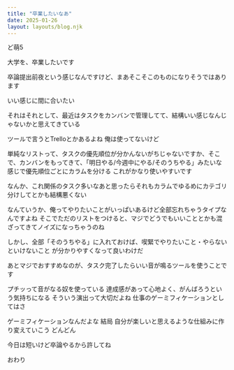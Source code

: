 ```yaml
---
title: "卒業したいなあ"
date: 2025-01-26
layout: layouts/blog.njk
---
```

<p>ど萌5</p>

<p>大学を、卒業したいです</p>

<p>卒論提出前夜という感じなんですけど、まあそこそこのものになりそうではあります</p>

<p>いい感じに間に合いたい</p>

<p>それはそれとして、最近はタスクをカンバンで管理してて、結構いい感じなんじゃないかと思えてきている</p>

<p>ツールで言うとTrelloとかあるよね 俺は使ってないけど</p>

<p>単純なリストって、タスクの優先順位が分かんないがちじゃないですか、そこで、カンバンをもってきて、「明日やる/今週中にやる/そのうちやる」みたいな感じで優先順位ごとにカラムを分ける これがかなり使いやすいです</p>

<p>なんか、これ関係のタスク多いなあと思ったらそれもカラムでゆるめにカテゴリ分けしてとかも結構悪くない</p>

<p>なんていうか、俺ってやりたいことがいっぱいあるけど全部忘れちゃうタイプなんですよね そこでただのリストをつけると、マジでどうでもいいこととかも混ざってきてノイズになっちゃうのね</p>

<p>しかし、全部「そのうちやる」に入れておけば、喫緊でやりたいこと・やらないといけないこと が分かりやすくなって良いわけだ</p>

<p>あとマジでおすすめなのが、タスク完了したらいい音が鳴るツールを使うことです</p>

<p>プチッって音がなる奴を使っている 達成感があって心地よく、がんばろうという気持ちになる そういう演出って大切だよね 仕事のゲーミフィケーションとしてはさ</p>

<p>ゲーミフィケーションなんだよな 結局 自分が楽しいと思えるような仕組みに作り変えていこう どんどん</p>

<p>今日は短いけど卒論やるから許してね</p>

<p>おわり</p>